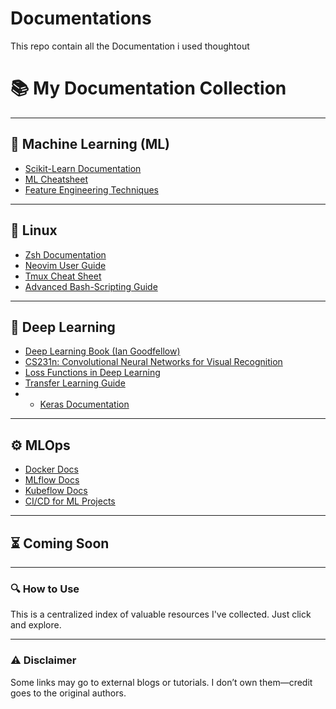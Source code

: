 # Documentations
This repo contain all the Documentation i used thoughtout

# 📚 My Documentation Collection

---

## 🤖 Machine Learning (ML)

- [Scikit-Learn Documentation](https://scikit-learn.org/stable/user_guide.html)
- [ML Cheatsheet](https://ml-cheatsheet.readthedocs.io/en/latest/)
- [Feature Engineering Techniques](https://towardsdatascience.com/feature-engineering-for-machine-learning-3a5e293a5114)

---

## 🐧 Linux

- [Zsh Documentation](https://zsh.sourceforge.io/Doc/)
- [Neovim User Guide](https://neovim.io/doc/)
- [Tmux Cheat Sheet](https://tmuxcheatsheet.com/)
- [Advanced Bash-Scripting Guide](https://tldp.org/LDP/abs/html/)

---

## 🧠 Deep Learning

- [Deep Learning Book (Ian Goodfellow)](https://www.deeplearningbook.org/)
- [CS231n: Convolutional Neural Networks for Visual Recognition](https://cs231n.github.io/)
- [Loss Functions in Deep Learning](https://towardsdatascience.com/understanding-loss-functions-in-deep-learning-1f4142c5f7da)
- [Transfer Learning Guide](https://www.analyticsvidhya.com/blog/2020/04/what-is-transfer-learning-and-how-to-implement-it/)
- - [Keras Documentation](https://keras.io/api/)

---

## ⚙️ MLOps

- [Docker Docs](https://docs.docker.com/)
- [MLflow Docs](https://mlflow.org/docs/latest/index.html)
- [Kubeflow Docs](https://www.kubeflow.org/docs/)
- [CI/CD for ML Projects](https://mlops.community/mlops/cicd/)

---

## ⏳ Coming Soon

---

### 🔍 How to Use

This is a centralized index of valuable resources I've collected. Just click and explore.

---

### ⚠️ Disclaimer

Some links may go to external blogs or tutorials. I don’t own them—credit goes to the original authors.
